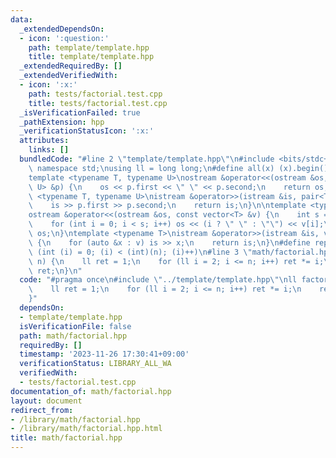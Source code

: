 ```yaml
---
data:
  _extendedDependsOn:
  - icon: ':question:'
    path: template/template.hpp
    title: template/template.hpp
  _extendedRequiredBy: []
  _extendedVerifiedWith:
  - icon: ':x:'
    path: tests/factorial.test.cpp
    title: tests/factorial.test.cpp
  _isVerificationFailed: true
  _pathExtension: hpp
  _verificationStatusIcon: ':x:'
  attributes:
    links: []
  bundledCode: "#line 2 \"template/template.hpp\"\n#include <bits/stdc++.h>\nusing\
    \ namespace std;\nusing ll = long long;\n#define all(x) (x).begin(), (x).end()\n\
    template <typename T, typename U>\nostream &operator<<(ostream &os, const pair<T,\
    \ U> &p) {\n    os << p.first << \" \" << p.second;\n    return os;\n}\ntemplate\
    \ <typename T, typename U>\nistream &operator>>(istream &is, pair<T, U> &p) {\n\
    \    is >> p.first >> p.second;\n    return is;\n}\n\ntemplate <typename T>\n\
    ostream &operator<<(ostream &os, const vector<T> &v) {\n    int s = (int)v.size();\n\
    \    for (int i = 0; i < s; i++) os << (i ? \" \" : \"\") << v[i];\n    return\
    \ os;\n}\ntemplate <typename T>\nistream &operator>>(istream &is, vector<T> &v)\
    \ {\n    for (auto &x : v) is >> x;\n    return is;\n}\n#define rep(i, n) for\
    \ (int (i) = 0; (i) < (int)(n); (i)++)\n#line 3 \"math/factorial.hpp\"\nll factorial(ll\
    \ n) {\n    ll ret = 1;\n    for (ll i = 2; i <= n; i++) ret *= i;\n    return\
    \ ret;\n}\n"
  code: "#pragma once\n#include \"../template/template.hpp\"\nll factorial(ll n) {\n\
    \    ll ret = 1;\n    for (ll i = 2; i <= n; i++) ret *= i;\n    return ret;\n\
    }"
  dependsOn:
  - template/template.hpp
  isVerificationFile: false
  path: math/factorial.hpp
  requiredBy: []
  timestamp: '2023-11-26 17:30:41+09:00'
  verificationStatus: LIBRARY_ALL_WA
  verifiedWith:
  - tests/factorial.test.cpp
documentation_of: math/factorial.hpp
layout: document
redirect_from:
- /library/math/factorial.hpp
- /library/math/factorial.hpp.html
title: math/factorial.hpp
---
```

